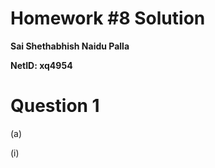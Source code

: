 # Homework #8 Solution

**Sai Shethabhish Naidu Palla**

**NetID: xq4954**

# Question 1

(a) 

(i) 
